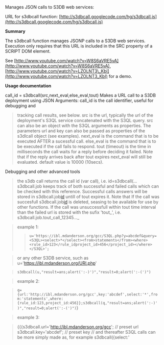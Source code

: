 Manages JSON calls to S3DB web services:

URL for s3dbcall function: [http://s3dbcall.googlecode.com/hg/s3dbcall.js](http://s3dbcall.googlecode.com/hg/s3dbcall.js)

**Summary**

The s3dbcall function manages JSONP calls to a S3DB web services. Execution only requires that this URL is included in the SRC property of a SCRIPT DOM element.

See [http://www.youtube.com/watch?v=W8S6aVRE5vA](http://www.youtube.com/watch?v=W8S6aVRE5vA), [http://www.youtube.com/watch?v=LZOLNT3\_KbI](http://www.youtube.com/watch?v=LZOLNT3_KbI) for a demo.

**Usage documentation**

call\_id = s3dbcall(src,next\_eval,else\_eval,tout)
Makes a URL call to a S3DB deployment using JSON
Arguments:
call\_id is the call identifier, useful for debugging and
> tracking call results, see below.
> src is the url, typically the url of the deployment's
> S3QL service concatenated with the S3QL query.
> src can also be an object with the S3QL arguments as
> properties. The parameters url and key can also be passed
> as properties of the s3dlcall object (see examples).
> next\_eval is the command that is to be executed AFTER a
> sucessful call.
> else\_eval is the command that is to be executed if the
> call fails to respond.
> tout (timeout) is the time in milliseconds the call waits
> for a reply before deciding it failed. Note that
> if the reply arrives back after tout expires next\_eval
> will still be evaluated. default value is 10000 (10secs).

Debugging and other advanced tools

> the s3db call returns the call id (var call), i.e. id=s3dbcall(...
> s3dbcall.job keeps track of both successful and failed calls
> which can be checked with this reference. Successful calls answers
> will be stored in s3dbcall.job[id](id.md) untill of tout expires it. Note that
> If the call was succesfull s3dbcall.job[id](id.md) is deleted, seasing
> to be available for use by other functions. If the call was
> unsuccessfull within tout time interval than the failed url is stored
> with the sufix 'tout_', i.e. s3dbcall.job.tout\_call\_12345..._

> example 1:
> > `u='https://ibl.mdanderson.org/gcc/S3QL.php?y=abcdef&query=<S3QL><select>*</select><from>statements</from><where><rule_id>123</rule_idproject_id>456</project_id></where></S3QL>';`


> or any other S3DB service, such as u='https://ibl.mdanderson.org/URI.php'

> `s3dbcall(u,"result=ans;alert(':-)')","result=0;alert(':-(')")`

> example 2:

> `q={url:'http://ibl.mdanderson.org/gcc',key:'abcdef',select:'*',from:'statements',where:{rule_id:123,project_id:456}};s3dbcall(q,"result=ans;alert(':-)')","result=0;alert(':-(')")`}

> example 3:

> {{{s3dbcall.url='http://ibl.mdanderson.org/gcc'; // preset url
> s3dbcall.key='abcdef'; // preset key
> // and thereafter S3QL calls can be more simply made as, for example
> s3dbcall({select:'